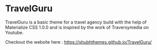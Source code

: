 # TravelGuru
TravelGuru is a basic theme for a travel agency build with the help of Materialize CSS 1.0.0 and is inspired by the work of Traversymedia on Youtube.

Checkout the website here : https://shubhthemes.github.io/TravelGuru/

